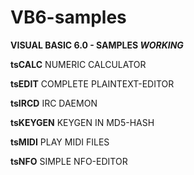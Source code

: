 # VB6-samples

<b>VISUAL BASIC 6.0 - SAMPLES *WORKING*</b>

<b>tsCALC</b>
NUMERIC CALCULATOR

<b>tsEDIT</b>
COMPLETE PLAINTEXT-EDITOR

<b>tsIRCD</b>
IRC DAEMON

<b>tsKEYGEN</b>
KEYGEN IN MD5-HASH

<b>tsMIDI</b>
PLAY MIDI FILES

<b>tsNFO</b>
SIMPLE NFO-EDITOR
